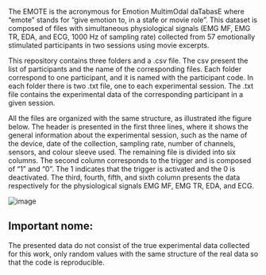 The EMOTE is the acronymous for Emotion MultimOdal daTabasE where “emote” stands for “give emotion to, in a stafe or movie role”. This dataset is composed of files with simultaneous physiological signals (EMG MF, EMG TR, EDA, and ECG, 1000 Hz of sampling rate) collected from 57 emotionally stimulated participants in two sessions using movie excerpts.

This repository contains three folders and a .csv file. The csv present the list of participants and the name of the corresponding files. Each folder correspond to one participant, and it is named with the participant code. In each folder there is two .txt file, one to each experimental session. The .txt file contains the experimental data of the corresponding participant in a given session.

All the files are organized with the same structure, as illustrated ithe figure below. The header is presented in the first three lines, where it shows the general information about the experimental session, such as the name of the device, date of the collection, sampling rate, number of channels, sensors, and colour sleeve used. The remaining file is divided into six columns. The second column corresponds to the trigger and is composed of “1” and “0”. The 1 indicates that the trigger is activated and the 0 is deactivated. The third, fourth, fifth, and sixth column presents the data respectively for the physiological signals EMG MF, EMG TR, EDA, and ECG.

![image](https://user-images.githubusercontent.com/95349173/211217788-a88cee84-b64f-4325-9a57-f84141226022.png)

## **Important nome**:
The presented data do not consist of the true experimental data collected for this work, only random values with the same structure of the real data so that the code is reproducible.
